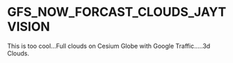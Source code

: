 # GFS_NOW_FORCAST_CLOUDS_JAYTVISION
This is too cool...Full clouds on Cesium Globe with Google Traffic.....3d Clouds.
